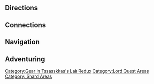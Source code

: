 ## Directions

## Connections

## Navigation

## Adventuring

[Category:Gear in Tssasskkas's Lair
Redux](Category:Gear_in_Tssasskkas's_Lair_Redux "wikilink")
[Category:Lord Quest Areas](Category:Lord_Quest_Areas "wikilink")
[Category: Shard Areas](Category:_Shard_Areas "wikilink")
